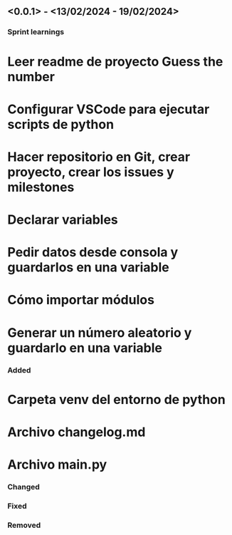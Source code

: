 ## <0.0.1> - <13/02/2024 - 19/02/2024>

### Sprint learnings

# Leer readme de proyecto Guess the number
# Configurar VSCode para ejecutar scripts de python
# Hacer repositorio en Git, crear proyecto, crear los issues y milestones
# Declarar variables
# Pedir datos desde consola y guardarlos en una variable
# Cómo importar módulos
# Generar un número aleatorio y guardarlo en una variable

### Added

# Carpeta venv del entorno de python
# Archivo changelog.md
# Archivo main.py

### Changed

### Fixed

### Removed

